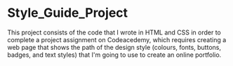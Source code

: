 # Style_Guide_Project
This project consists of the code that I wrote in HTML and CSS in order to complete a project assignment on Codeacedemy, which requires creating a web page that shows the path of the design style (colours, fonts, buttons, badges, and text styles) that I'm going to use to create an online portfolio.
